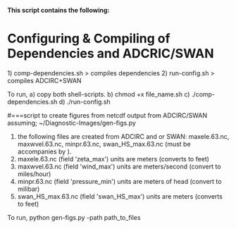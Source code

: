 <b>This script contains the following:</b> 

<h1>Configuring & Compiling of Dependencies and ADCRIC/SWAN</h1>
1) comp-dependencies.sh  > compiles dependencies 
2) run-config.sh         > compiles ADCIRC+SWAN

To run, 
a) copy both shell-scripts.
b) chmod +x file_name.sh
c) ./comp-dependencies.sh
d) ./run-config.sh

#===script to create figures from netcdf output from ADCIRC/SWAN assuming;
~/Diagnostic-Images/gen-figs.py
1) the following files are created from ADCIRC and or SWAN: maxele.63.nc, maxwvel.63.nc, minpr.63.nc, swan_HS_max.63.nc (must be accompanies by ).
2) maxele.63.nc (field 'zeta_max') units are meters (converts to feet)
3) maxwvel.63.nc (field 'wind_max') units are meters/second (convert to miles/hour)
4) minpr.63.nc (field 'pressure_min') units are meters of head (convert to milibar) 
5) swan_HS_max.63.nc (field 'swan_HS_max') units are meters (converts to feet)

To run,
python gen-figs.py -path path_to_files
